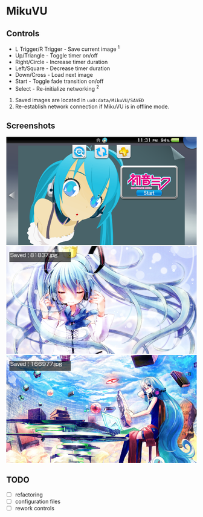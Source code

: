# MikuVU                          

## Controls
- L Trigger/R Trigger - Save current image <sup>1</sup>
- Up/Triangle - Toggle timer on/off
- Right/Circle - Increase timer duration
- Left/Square - Decrease timer duration
- Down/Cross - Load next image
- Start - Toggle fade transition on/off
- Select - Re-initialize networking <sup>2</sup>

1. Saved images are located in `ux0:data/MikuVU/SAVED`
2. Re-establish network connection if MikuVU is in offline mode.

## Screenshots
![LiveArea](https://raw.githubusercontent.com/Avellea/Avellea.github.io/refs/heads/master/images/livearea.png)
![1](https://raw.githubusercontent.com/Avellea/Avellea.github.io/refs/heads/master/images/e043ef8e8bdfb8858f89b19f9bc6a5abca86039ed25fe663cee986c3aeb0d3a7.png)
![2](https://raw.githubusercontent.com/Avellea/Avellea.github.io/refs/heads/master/images/78500277b3c3ccdd2096a479af38a71d1a94b704ad4436df1f74b8c197324c70.png)

## TODO
- [ ] refactoring
- [ ] configuration files
- [ ] rework controls

